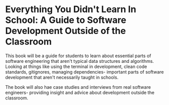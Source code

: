 <!-- #region -->
Everything You Didn't Learn In School: A Guide to Software Development Outside of the Classroom
=====================================

This book will be a guide for students to learn about essential parts of software engineering that aren't typical data structures and algorithms. Looking at things like using the terminal in development, clean code standards, gitignores, managing dependencies- important parts of software development that aren't necessarily taught in schools.

The book will also hae case studies and interviews from real software engineers- providing insight and advice about development outside the classroom.
<!-- #endregion -->
